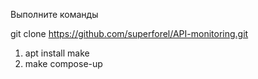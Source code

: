 Выполните команды

git clone https://github.com/superforel/API-monitoring.git

1. apt install make
2. make compose-up
